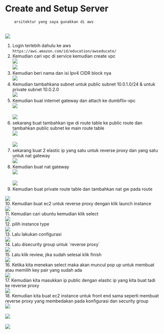 # Create and Setup Server

        arsitektur yang saya gunakkan di aws


<br>
   <img src=".image/1.png">
   <br>

1. Login terlebih dahulu ke aws `https://aws.amazon.com/id/education/awseducate/`
2. Kemudian cari vpc di service kemudian create vpc
   <br>
   <img src=".image/2.PNG">
   <br>
   <img src=".image/2_1.PNG">
   <br>
3. Kemudian beri nama dan isi Ipv4 CIDR block nya
   <br>
   <img src=".image/3.PNG">
   <br>
4. Kemudian tambahkana subnet untuk public subnet 10.0.1.0/24 & untuk private subnet 10.0.2.0
   <br>
   <img src=".image/4.PNG">
   <br>
5. Kemudian buat internet gateway dan attach ke dumbflix-vpc
   <br>
   <img src=".image/5.PNG">
   <br>
   <br>
   <img src=".image/5_1.PNG">
   <br>
6. sekarang buat tambahkan igw di route table ke public route dan tambahkan public subnet ke main route table
   <br>
   <img src=".image/6.PNG">
   <br>
   <br>
   <img src=".image/6_1.PNG">
   <br>
7. sekarang buat 2 elastic ip yang satu untuk reverse proxy dan yang satu untuk nat gateway
   <br>
   <img src=".image/7.PNG">
   <br>
8. Kemudian buat nat gateway
   <br>
   <img src=".image/8.PNG">
   <br>
   <br>
   <img src=".image/8_1.PNG">
   <br>
9.  Kemudian buat private route table dan tambahkan nat gw pada route
    <br>
   <img src=".image/9.PNG">
   <br>
10. Kemudian buat ec2 untuk reverse proxy dengan klik launch instance
    <br>
   <img src=".image/10.PNG">
   <br>
11. Kemudian cari ubuntu kemudian klik select
    <br>
   <img src=".image/11.PNG">
   <br>
12. pilih instance type 
    <br>
   <img src=".image/12.PNG">
   <br>
13. Lalu lakukan configurasi 
    <br>
   <img src=".image/13.PNG">
   <br>
14. Lalu disecurity group untuk `reverse proxy`
    <br>
   <img src=".image/14.PNG">
   <br>
15. Lalu klik review, jika sudah selesai klik finish
    <br>
   <img src=".image/15.PNG">
   <br>
16. Ketika kita menekan select maka akan muncul pop up untuk membuat atau memilih key pair yang sudah ada
    <br>
   <img src=".image/16.PNG">
   <br>
17. Kemudian kita masukkan ip public dengan elastic ip yang kita buat tadi ke reverse proxy
    <br>
   <img src=".image/17.PNG">
   <br>
18. Kemudian kita buat ec2 instance untuk front end sama seperti membuat reverse proxy yang membedakan pada konfigurasi dan security group
    <br>
   <img src=".image/18.PNG">
   <br>
   <br>
   <img src=".image/18_1.PNG">
   <br>
   <br>
   <img src=".image/18_2.PNG">
   <br>